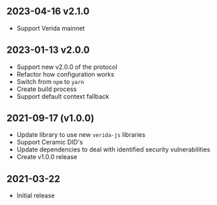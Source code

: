 
2023-04-16 v2.1.0
----------------------

- Support Verida mainnet

2023-01-13 v2.0.0
----------------------

- Support new v2.0.0 of the protocol
- Refactor how configuration works
- Switch from `npm` to `yarn`
- Create build process
- Support default context fallback

2021-09-17 (v1.0.0)
------------------

* Update library to use new `verida-js` libraries
* Support Ceramic DID's
* Update dependencies to deal with identified security vulnerabilities
* Create v1.0.0 release


2021-03-22
------------------

* Initial release
